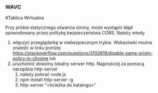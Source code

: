 ### WAVC

#Tablica Wirtualna

Przy próbie statycznego otwarcia strony, może wystąpić błąd spowodowany przez politykę bezpieczeństwa CORS.
Należy wtedy
1. włączyć przeglądarkę w niebezpiecznym trybie. Wskazówki można znaleźć w linku poniżej
  https://stackoverflow.com/questions/3102819/disable-same-origin-policy-in-chrome
lub
2. uruchomić dowolny lokalny serwer http. Najprościej za pomocą narzędzia http-server
    1. należy pobrać node.js
    2. npm install http-server -g
    3. http-server "<ścieżka do katalogu>"

